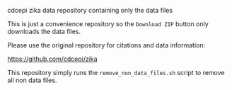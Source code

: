 cdcepi zika data repository containing only the data files

This is just a convenience repository so the `Download ZIP` button only downloads the data files.

Please use the original repository for citations and data information:

https://github.com/cdcepi/zika


This repository simply runs the `remove_non_data_files.sh` script to remove all non data files.
